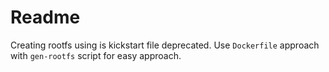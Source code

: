 # Readme

Creating rootfs using is kickstart file deprecated. Use `Dockerfile` approach with `gen-rootfs` script for easy approach.
